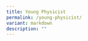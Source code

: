 ```yaml
---
title: Young Physicist
permalink: /young-physicist/
variant: markdown
description: ""
---
```

<p></p>